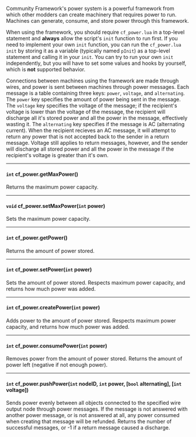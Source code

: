 Community Framework's power system is a powerful framework from which other modders can create machinery that requires power to run. Machines can generate, consume, and store power through this framework.

When using the framework, you should require `cf_power.lua` in a top-level statement and **always** allow the script's `init` function to run first. If you need to implement your own `init` function, you can run the `cf_power.lua` `init` by storing it as a variable (typically named `pInit`) as a top-level statement and calling it in your `init`. You can try to run your own `init` independently, but you will have to set some values and hooks by yourself, which is **not** supported behavior.

Connections between machines using the framework are made through wires, and power is sent between machines through power messages. Each message is a table containing three keys: `power`, `voltage`, and `alternating`. 
The `power` key specifies the amount of power being sent in the message. 
The `voltage` key specifies the voltage of the message; if the recipient's voltage is lower than the voltage of the message, the recipient will discharge all it's stored power and all the power in the message, effectively wasting it.
The `alternating` key specifies if the message is AC (alternating current). When the recipient recieves an AC message, it will attempt to return any power that is not accepted back to the sender in a return message. Voltage still applies to return messages, however, and the sender will discharge all stored power and all the power in the message if the recipient's voltage is greater than it's own.

---

#### `int` cf_power.getMaxPower()

Returns the maximum power capacity.

---

#### `void` cf_power.setMaxPower(`int` power)

Sets the maximum power capacity.

---

#### `int` cf_power.getPower()

Returns the amount of power stored.

---

#### `int` cf_power.setPower(`int` power)

Sets the amount of power stored. Respects maximum power capacity, and returns how much power was added.

---

#### `int` cf_power.createPower(`int` power)

Adds power to the amount of power stored. Respects maximum power capacity, and returns how much power was added.

---

#### `int` cf_power.consumePower(`int` power)

Removes power from the amount of power stored. Returns the amount of power left (negative if not enough power).

---

#### `int` cf_power.pushPower(`int` nodeID, `int` power, [`bool` alternating], [`int` voltage])

Sends power evenly between all objects connected to the specified wire output node through power messages. If the message is not answered with another power message, or is not answered at all, any power consumed when creating that message will be refunded. Returns the number of successful messages, or -1 if a return message caused a discharge.